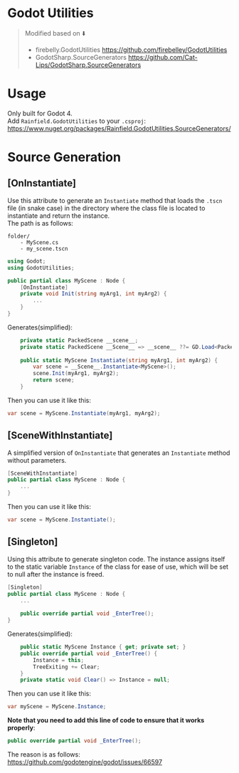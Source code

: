 # Godot Utilities

> Modified based on ⬇️  
> - firebelly.GodotUtilities https://github.com/firebelley/GodotUtilities  
> - GodotSharp.SourceGenerators https://github.com/Cat-Lips/GodotSharp.SourceGenerators  

# Usage
Only built for Godot 4.  
Add `Rainfield.GodotUtilities` to your `.csproj`:  
https://www.nuget.org/packages/Rainfield.GodotUtilities.SourceGenerators/

# Source Generation
## [OnInstantiate]
Use this attribute to generate an `Instantiate` method that loads the `.tscn` file (in snake case) in the directory where the class file is located to instantiate and return the instance.  
The path is as follows:
```
folder/
    - MyScene.cs
    - my_scene.tscn
```

```csharp
using Godot;
using GodotUtilities;

public partial class MyScene : Node {
    [OnInstantiate]
    private void Init(string myArg1, int myArg2) {
        ...
    }
}
```

Generates(simplified):  
```csharp
    private static PackedScene __scene__;
    private static PackedScene __Scene__ => __scene__ ??= GD.Load<PackedScene>("res://path/to/my_scene.tscn");
    
    public static MyScene Instantiate(string myArg1, int myArg2) {
        var scene = __Scene__.Instantiate<MyScene>();
        scene.Init(myArg1, myArg2);
        return scene;
    }
```

Then you can use it like this:
```csharp
var scene = MyScene.Instantiate(myArg1, myArg2);
```

## [SceneWithInstantiate]
A simplified version of `OnInstantiate` that generates an `Instantiate` method without parameters.
```csharp
[SceneWithInstantiate]
public partial class MyScene : Node {
    ...
}
```
Then you can use it like this:
```csharp
var scene = MyScene.Instantiate();
```
## [Singleton]
Using this attribute to generate singleton code. The instance assigns itself to the static variable `Instance` of the class for ease of use, which will be set to null after the instance is freed.
```csharp
[Singleton]
public partial class MyScene : Node {
    ...
    
    public override partial void _EnterTree();
}
```

Generates(simplified):  
```csharp
    public static MyScene Instance { get; private set; }
    public override partial void _EnterTree() {
        Instance = this;
        TreeExiting += Clear;
    }
    private static void Clear() => Instance = null;
```
Then you can use it like this:
```csharp
var myScene = MyScene.Instance;
```
**Note that you need to add this line of code to ensure that it works properly**:  
```csharp
public override partial void _EnterTree();
```
The reason is as follows:    
https://github.com/godotengine/godot/issues/66597
